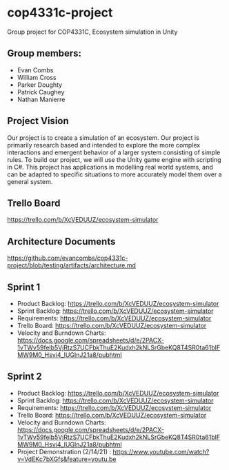 # cop4331c-project
Group project for COP4331C, Ecosystem simulation in Unity
## Group members:
*  Evan Combs
*  William Cross
*  Parker Doughty
*  Patrick Caughey
*  Nathan Manierre

## Project Vision
  Our project is to create a simulation of an ecosystem. Our project is primarily research based and intended to explore the more complex interactions and emergent behavior of a larger system consisting of simple rules. To build our project, we will use the Unity game engine with scripting in C#. This project has applications in modelling real world systems, and can be adapted to specific situations to more accurately model them over a general system.

## Trello Board
https://trello.com/b/XcVEDUUZ/ecosystem-simulator

## Architecture Documents
https://github.com/evancombs/cop4331c-project/blob/testing/artifacts/architecture.md

## Sprint 1
*  Product Backlog: https://trello.com/b/XcVEDUUZ/ecosystem-simulator
*  Sprint Backlog: https://trello.com/b/XcVEDUUZ/ecosystem-simulator
*  Requirements: https://trello.com/b/XcVEDUUZ/ecosystem-simulator
*  Trello Board: https://trello.com/b/XcVEDUUZ/ecosystem-simulator
*  Velocity and Burndown Charts: https://docs.google.com/spreadsheets/d/e/2PACX-1vTWv59felb5VjRtzS7UCFbkThuE2Kudxh2kNLSrGbeKQ8T4SR0ta61bIFMW9M0_Hsvi4_lUGInJ21a8/pubhtml

## Sprint 2
* Product Backlog: https://trello.com/b/XcVEDUUZ/ecosystem-simulator
*  Sprint Backlog: https://trello.com/b/XcVEDUUZ/ecosystem-simulator
*  Requirements: https://trello.com/b/XcVEDUUZ/ecosystem-simulator
*  Trello Board: https://trello.com/b/XcVEDUUZ/ecosystem-simulator
*  Velocity and Burndown Charts: https://docs.google.com/spreadsheets/d/e/2PACX-1vTWv59felb5VjRtzS7UCFbkThuE2Kudxh2kNLSrGbeKQ8T4SR0ta61bIFMW9M0_Hsvi4_lUGInJ21a8/pubhtml
* Project Demonstration (2/14/21) : https://www.youtube.com/watch?v=VdEKc7bXGfs&feature=youtu.be
